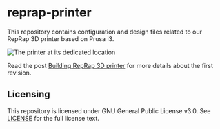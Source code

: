 # reprap-printer
This repository contains configuration and design files related to our
RepRap 3D printer based on Prusa i3.

![The printer at its dedicated
location](https://geeksocket.in/blog/wp-content/uploads/2021/reprap-printer-settled.webp)

Read the post [Building RepRap 3D
printer](https://geeksocket.in/posts/reprap-3d-printer/) for more
details about the first revision.

## Licensing
This repository is licensed under GNU General Public License v3.0. See
[LICENSE](./LICENSE) for the full license text.
